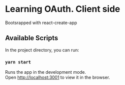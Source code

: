 # Learning OAuth. Client side

Bootsrapped with react-create-app

## Available Scripts

In the project directory, you can run:

### `yarn start`

Runs the app in the development mode.<br>
Open [http://localhost:3001](http://localhost:3001) to view it in the browser.

